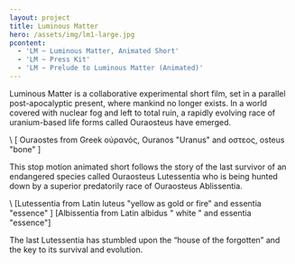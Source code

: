 ```yaml
---
layout: project
title: Luminous Matter
hero: /assets/img/lm1-large.jpg
pcontent:
  - 'LM ~ Luminous Matter, Animated Short'
  - 'LM ~ Press Kit'
  - 'LM ~ Prelude to Luminous Matter (Animated)'
---
```

Luminous Matter is a collaborative experimental short film, set in a parallel post-apocalyptic present, where mankind no longer exists. In a world covered with nuclear fog and left to total ruin, a rapidly evolving race of uranium-based life forms called Ouraosteus have emerged.

\    \[ Ouraostes from Greek oὐρανός, Ouranos "Uranus" and οστεος, osteus "bone" ]

This stop motion animated short follows the story of the last survivor of an endangered species called Ouraosteus Lutessentia who is being hunted down by a superior predatorily race of Ouraosteus Ablissentia.

\    \[Lutessentia from Latin luteus "yellow as gold or fire" and essentia "essence" ] \[Albissentia from Latin albidus " white " and essentia "essence"]

The last Lutessentia has stumbled upon the “house of the forgotten” and the key to its survival and evolution.
